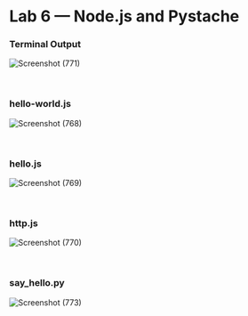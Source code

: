 # Lab 6 — Node.js and Pystache

### Terminal Output
![Screenshot (771)](https://github.com/user-attachments/assets/2e72b897-a352-4141-ab09-229958164601)

</br>

### hello-world.js
![Screenshot (768)](https://github.com/user-attachments/assets/c30b7d53-9ebc-4ed0-98ae-ff2858a41c1c)

</br>

### hello.js
![Screenshot (769)](https://github.com/user-attachments/assets/007868b1-f1a8-49e1-93db-72fa94371971)

</br>

### http.js
![Screenshot (770)](https://github.com/user-attachments/assets/70516d4d-4605-40f2-8b33-0ea411f6fb9a)

</br>

### say_hello.py
![Screenshot (773)](https://github.com/user-attachments/assets/368c303a-63c2-4f5c-a5b2-bb674eae1972)
